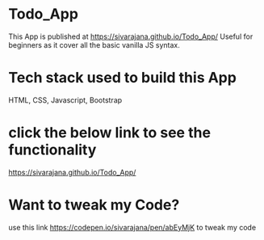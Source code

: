 # Todo_App
This App is published at https://sivarajana.github.io/Todo_App/
Useful for beginners as it cover all the basic vanilla JS syntax.

# Tech stack used to build this App
HTML, CSS, Javascript, Bootstrap

# click the below link to see the functionality
https://sivarajana.github.io/Todo_App/

# Want to tweak my Code?
use this link https://codepen.io/sivarajana/pen/abEyMjK to tweak my code


